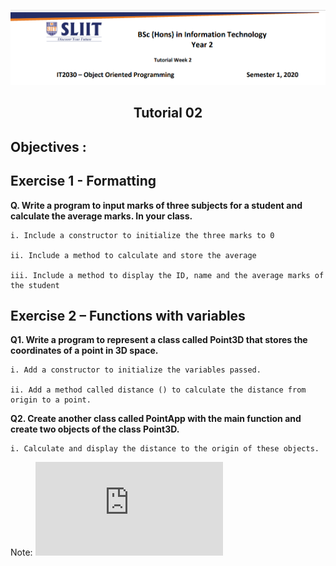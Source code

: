 
![logo](/Resources/tutelogo.png)

## <div align="center">Tutorial 02</div>

## Objectives : 



## Exercise 1 - Formatting

**Q. Write a program to input marks of three subjects for a student and calculate the average marks. In your class.**

    i. Include a constructor to initialize the three marks to 0
  
    ii. Include a method to calculate and store the average
  
    iii. Include a method to display the ID, name and the average marks of the student

## Exercise 2 – Functions with variables

**Q1. Write a program to represent a class called Point3D that stores the coordinates of a point in 3D 
space.**
    
    i. Add a constructor to initialize the variables passed. 
   
    ii. Add a method called distance () to calculate the distance from origin to a point.

**Q2. Create another class called PointApp with the main function and create two objects of the class 
Point3D.**

    i. Calculate and display the distance to the origin of these objects.

Note: ![equation](http://www.sciweavers.org/tex2img.php?eq=%20Distance%20%3D%20%5Csqrt%7Ba%5E2%20%2B%20b%5E2%20%2B%20c%5E2%7D%20&bc=White&fc=Black&im=jpg&fs=12&ff=arev&edit=0)


